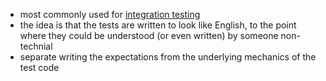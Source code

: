* most commonly used for [integration testing](integration_testing.md)
* the idea is that the tests are written to look like English, to the point where they could be understood (or even written) by someone non-technial
* separate writing the expectations from the underlying mechanics of the test code
